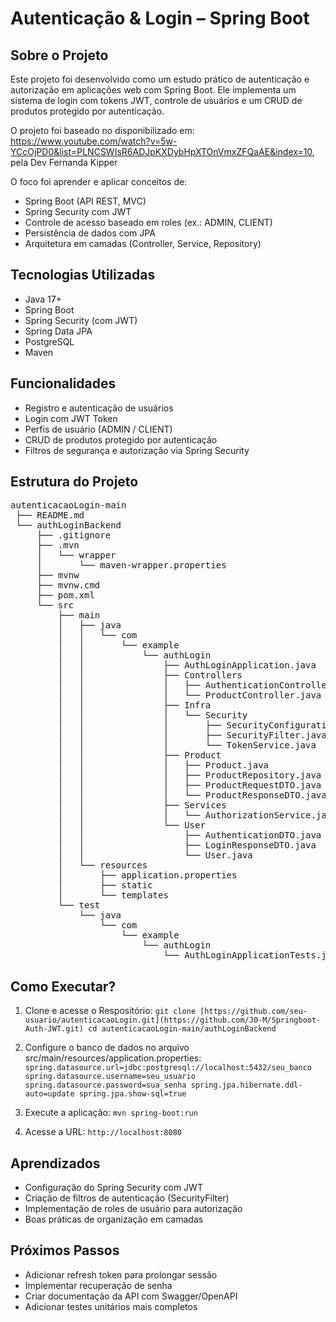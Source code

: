 # Autenticação & Login – Spring Boot

## Sobre o Projeto

Este projeto foi desenvolvido como um estudo prático de autenticação e autorização em aplicações web com Spring Boot.
Ele implementa um sistema de login com tokens JWT, controle de usuários e um CRUD de produtos protegido por autenticação.

O projeto foi baseado no disponibilizado em: https://www.youtube.com/watch?v=5w-YCcOjPD0&list=PLNCSWIsR6ADJpKXDybHpXTOnVmxZFQaAE&index=10, pela Dev Fernanda Kipper

O foco foi aprender e aplicar conceitos de:
- Spring Boot (API REST, MVC)
- Spring Security com JWT
- Controle de acesso baseado em roles (ex.: ADMIN, CLIENT)
- Persistência de dados com JPA
- Arquitetura em camadas (Controller, Service, Repository)

## Tecnologias Utilizadas

- Java 17+
- Spring Boot
- Spring Security (com JWT)
- Spring Data JPA
- PostgreSQL
- Maven

## Funcionalidades 
- Registro e autenticação de usuários
- Login com JWT Token
- Perfis de usuário (ADMIN / CLIENT)
- CRUD de produtos protegido por autenticação
- Filtros de segurança e autorização via Spring Security

## Estrutura do Projeto
<pre markdown="1">
autenticacaoLogin-main
 ├── README.md
 └── authLoginBackend
     ├── .gitignore
     ├── .mvn
     │   └── wrapper
     │       └── maven-wrapper.properties
     ├── mvnw
     ├── mvnw.cmd
     ├── pom.xml
     └── src
         ├── main
         │   ├── java
         │   │   └── com
         │   │       └── example
         │   │           └── authLogin
         │   │               ├── AuthLoginApplication.java
         │   │               ├── Controllers
         │   │               │   ├── AuthenticationController.java
         │   │               │   └── ProductController.java
         │   │               ├── Infra
         │   │               │   └── Security
         │   │               │       ├── SecurityConfigurations.java
         │   │               │       ├── SecurityFilter.java
         │   │               │       └── TokenService.java
         │   │               ├── Product
         │   │               │   ├── Product.java
         │   │               │   ├── ProductRepository.java
         │   │               │   ├── ProductRequestDTO.java
         │   │               │   └── ProductResponseDTO.java
         │   │               ├── Services
         │   │               │   └── AuthorizationService.java
         │   │               └── User
         │   │                   ├── AuthenticationDTO.java
         │   │                   ├── LoginResponseDTO.java
         │   │                   └── User.java
         │   └── resources
         │       ├── application.properties
         │       ├── static
         │       └── templates
         └── test
             └── java
                 └── com
                     └── example
                         └── authLogin
                             └── AuthLoginApplicationTests.java
</pre>

## Como Executar?
1. Clone e acesse o Respositório:
`
git clone [https://github.com/seu-usuario/autenticacaoLogin.git](https://github.com/J0-M/Springboot-Auth-JWT.git)
cd autenticacaoLogin-main/authLoginBackend
`

2. Configure o banco de dados no arquivo src/main/resources/application.properties:
`
spring.datasource.url=jdbc:postgresql://localhost:5432/seu_banco
spring.datasource.username=seu_usuario
spring.datasource.password=sua_senha
spring.jpa.hibernate.ddl-auto=update
spring.jpa.show-sql=true
`
3. Execute a aplicação:
`
mvn spring-boot:run
`

4. Acesse a URL:
`
http://localhost:8080
`

## Aprendizados
- Configuração do Spring Security com JWT
- Criação de filtros de autenticação (SecurityFilter)
- Implementação de roles de usuário para autorização
- Boas práticas de organização em camadas

## Próximos Passos
- Adicionar refresh token para prolongar sessão
- Implementar recuperação de senha
- Criar documentação da API com Swagger/OpenAPI
- Adicionar testes unitários mais completos
